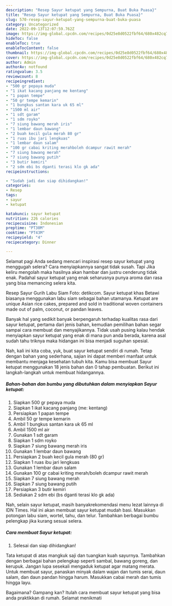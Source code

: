 ```yaml
---
description: "Resep Sayur ketupat yang Sempurna, Buat Buka Puasa}"
title: "Resep Sayur ketupat yang Sempurna, Buat Buka Puasa}"
slug: 570-resep-sayur-ketupat-yang-sempurna-buat-buka-puasa
category: Uncategorized
date: 2022-09-13T12:07:59.762Z
image: https://img-global.cpcdn.com/recipes/0d25e8d0522fbf64/680x482cq70/sayur-ketupat-foto-resep-utama.jpg
hideToc: false
enableToc: true
enableTocContent: false
thumbnail: https://img-global.cpcdn.com/recipes/0d25e8d0522fbf64/680x482cq70/sayur-ketupat-foto-resep-utama.jpg
cover: https://img-global.cpcdn.com/recipes/0d25e8d0522fbf64/680x482cq70/sayur-ketupat-foto-resep-utama.jpg
author: Admin
authorAv: notfound
ratingvalue: 3.5
reviewcount: 8
recipeingredient:
- "500 gr pepaya muda"
- "1 ikat kacang panjang me kentang"
- "1 papan tempe"
- "50 gr tempe kemarin"
- "1 bungkus santan kara uk 65 ml"
- "1500 ml air"
- "1 sdt garam"
- "1 sdm royko"
- "7 siung bawang merah iris"
- "1 lembar daun bawang"
- "2 buah kecil gula merah 80 gr"
- "1 ruas ibu jari lengkuas"
- "1 lembar daun salam"
- "100 gr cabai kriting merahboleh dcampur rawit merah"
- "7 siung bawang merah"
- "7 siung bawang putih"
- "3 butir kemiri"
- "2 sdm ebi bs dganti terasi klo gk ada"
recipeinstructions:

- "Sudah jadi dan siap dihidangkan!"
categories:
- Resep
tags:
- sayur
- ketupat

katakunci: sayur ketupat 
nutrition: 226 calories
recipecuisine: Indonesian
preptime: "PT30M"
cooktime: "PT43M"
recipeyield: "4"
recipecategory: Dinner

---
```



Selamat pagi Anda sedang mencari inspirasi resep sayur ketupat yang menggugah selera? Cara menyiapkannya sangat tidak susah. Tapi Jika keliru mengolah maka hasilnya akan hambar dan justru cenderung tidak enak. Padahal sayur ketupat yang enak seharusnya punya aroma dan rasa yang bisa memancing selera kita.


Resep Sayur Gurih Labu Siam Foto: detikcom. Sayur ketupat khas Betawi biasanya menggunakan labu siam sebagai bahan utamanya. Ketupat are unique Asian rice cakes, prepared and sold in traditional woven containers made out of palm, coconut, or pandan leaves.

Banyak hal yang sedikit banyak berpengaruh terhadap kualitas rasa dari sayur ketupat, pertama dari jenis bahan, kemudian pemilihan bahan segar sampai cara membuat dan menyajikannya. Tidak usah pusing kalau hendak menyiapkan sayur ketupat yang enak di mana pun anda berada, karena asal sudah tahu triknya maka hidangan ini bisa menjadi suguhan spesial.


Nah, kali ini kita coba, yuk, buat sayur ketupat sendiri di rumah. Tetap dengan bahan yang sederhana, sajian ini dapat memberi manfaat untuk membantu menjaga kesehatan tubuh kita. Kamu bisa membuat Sayur ketupat menggunakan 18 jenis bahan dan 0 tahap pembuatan. Berikut ini langkah-langkah untuk membuat hidangannya.

<!--inarticleads1-->

##### Bahan-bahan dan bumbu yang dibutuhkan dalam menyiapkan Sayur ketupat:

1. Siapkan 500 gr pepaya muda
1. Siapkan 1 ikat kacang panjang (me: kentang)
1. Persiapkan 1 papan tempe
1. Ambil 50 gr tempe kemarin
1. Ambil 1 bungkus santan kara uk 65 ml
1. Ambil 1500 ml air
1. Gunakan 1 sdt garam
1. Siapkan 1 sdm royko
1. Siapkan 7 siung bawang merah iris
1. Gunakan 1 lembar daun bawang
1. Persiapkan 2 buah kecil gula merah (80 gr)
1. Siapkan 1 ruas ibu jari lengkuas
1. Gunakan 1 lembar daun salam
1. Gunakan 100 gr cabai kriting merah/boleh dcampur rawit merah
1. Siapkan 7 siung bawang merah
1. Siapkan 7 siung bawang putih
1. Persiapkan 3 butir kemiri
1. Sediakan 2 sdm ebi (bs dganti terasi klo gk ada)


Nah, selain sayur ketupat, masih banyakrekomendasi menu lezat lainnya di IDN Times. Hal ini akan membuat sayur ketupat mudah basi. Masukkan potongan labu siam, wortel, tahu, dan telur. Tambahkan berbagai bumbu pelengkap jika kurang sesuai selera. 

<!--inarticleads2-->

##### Cara membuat Sayur ketupat:


1. Selesai dan siap dihidangkan!

Tata ketupat di atas mangkuk saji dan tuangkan kuah sayurnya. Tambahkan dengan berbagai bahan pelengkap seperti sambal, bawang goreng, dan kerupuk. Jangan lupa sesekali mengaduk ketupat agar matang merata. Untuk membuat sayur, panaskan minyak dalam wajan dan tumis serai, daun salam, dan daun pandan hingga harum. Masukkan cabai merah dan tumis hingga layu. 

Bagaimana? Gampang kan? Itulah cara membuat sayur ketupat yang bisa anda praktikkan di rumah. Selamat menikmati

